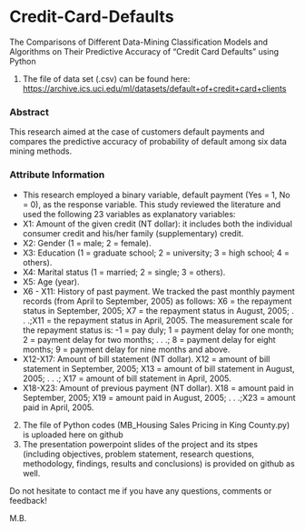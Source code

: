 # Credit-Card-Defaults
The Comparisons of Different Data-Mining Classification Models and Algorithms on Their Predictive Accuracy of “Credit Card Defaults” using Python

1. The file of data set (.csv) can be found here: https://archive.ics.uci.edu/ml/datasets/default+of+credit+card+clients

### Abstract
This research aimed at the case of customers default payments and compares the predictive accuracy of probability of default among six data mining methods.


### Attribute Information
* This research employed a binary variable, default payment (Yes = 1, No = 0), as the response variable. This study reviewed the literature and used the following 23 variables as explanatory variables: 
* X1: Amount of the given credit (NT dollar): it includes both the individual consumer credit and his/her family (supplementary) credit. 
* X2: Gender (1 = male; 2 = female). 
* X3: Education (1 = graduate school; 2 = university; 3 = high school; 4 = others). 
* X4: Marital status (1 = married; 2 = single; 3 = others). 
* X5: Age (year). 
* X6 - X11: History of past payment. We tracked the past monthly payment records (from April to September, 2005) as follows: X6 = the repayment status in September, 2005; X7 = the repayment status in August, 2005; . . .;X11 = the repayment status in April, 2005. The measurement scale for the repayment status is: -1 = pay duly; 1 = payment delay for one month; 2 = payment delay for two months; . . .; 8 = payment delay for eight months; 9 = payment delay for nine months and above. 
* X12-X17: Amount of bill statement (NT dollar). X12 = amount of bill statement in September, 2005; X13 = amount of bill statement in August, 2005; . . .; X17 = amount of bill statement in April, 2005. 
* X18-X23: Amount of previous payment (NT dollar). X18 = amount paid in September, 2005; X19 = amount paid in August, 2005; . . .;X23 = amount paid in April, 2005. 

2. The file of Python codes (MB_Housing Sales Pricing in King County.py) is uploaded here on github
3. The presentation powerpoint slides of the project and its stpes (including objectives, problem statement, research questions, methodology, findings, results and conclusions) is provided on github as well. 

Do not hesitate to contact me if you have any questions, comments or feedback!

M.B.

